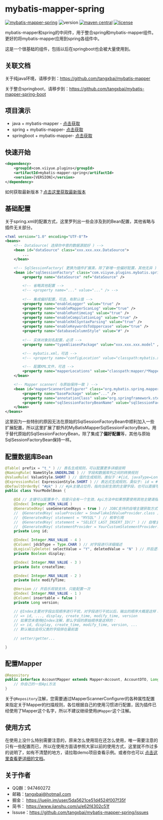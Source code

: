 # mybatis-mapper-spring
[![mybatis-mapper-spring](https://img.shields.io/badge/plugin-mybatis--mapper--spring-green)](https://github.com/tangxbai/mybatis-mappe-spring) ![version](https://img.shields.io/badge/release-1.2.0-blue) [![maven central](https://img.shields.io/badge/maven%20central-1.2.0-brightgreen)](https://maven-badges.herokuapp.com/maven-central/org.mybatis/mybatis) [![license](https://img.shields.io/badge/license-Apache%202.0-blue)](http://www.apache.org/licenses/LICENSE-2.0.html)

mybatis-mapper和spring的中间件，用于整合spring和mybatis-mapper组件。更好的将mybatis-mapper应用到spring各组件中。

这是一个很基础的组件，包括以后在springboot也会被大量使用到。



## 关联文档

关于纯java环境，请移步到：https://github.com/tangxbai/mybatis-mapper

关于整合springboot，请移步到：https://github.com/tangxbai/mybatis-mapper-spring-boot



## 项目演示

- java + mybatis-mapper - [点击获取]( https://github.com/tangxbai/mybatis-mapper-demo)
- spring + mybatis-mapper- [点击获取]( https://github.com/tangxbai/mybatis-mapper-spring-demo)
- springboot + mybatis-mapper- [点击获取]( https://github.com/tangxbai/mybatis-mapper-spring-boot/mybatis-mapper-spring-boot-samples)



## 快速开始

```xml
<dependency>
    <groupId>com.viiyue.plugins</groupId>
    <artifactId>mybatis-mapper-spring</artifactId>
    <version>[VERSION]</version>
</dependency>
```

如何获取最新版本？[点击这里获取最新版本](https://search.maven.org/search?q=g:com.viiyue.plugins%20AND%20a:mybatis-mapper-spring&core=gav)



## 基础配置

关于spring.xml的配置方式，这里罗列出一些会涉及到的Bean配置，其他省略与插件无关部分。

```xml
<?xml version="1.0" encoding="UTF-8"?>
<beans>
    <!-- DataSource( 选择你中意的数据源就好 ) -->
    <bean id="dataSource" class="xxx.xxx.xxx.DataSource">
        ...
    </bean>

    <!-- SqlSessionFactory( 更换为插件扩展类，除了新增一些偏好配置，其他无异 ) -->
    <bean id="sqlSessionFactory" class="com.viiyue.plugins.mybatis.spring.MyBatisMapperSqlSessionFactoryBean">
        <property name="dataSource" ref="dataSource" />

        <!-- 省略其他配置 -->
        <!-- <property name="..." value="..." /> -->
        
        <!-- 集成偏好配置，可选，有默认值 -->
		<property name="enableLogger" value="true" />
        <property name="enableMapperScanLog" value="true" />
		<property name="enableRuntimeLog" value="true" />
		<property name="enableCompilationLog" value="true" />
		<property name="enableXmlSyntaxParsing" value="true" />
		<property name="enableKeywordsToUppercase" value="true" />
		<property name="databaseColumnStyle" value="#" />
        
        <!-- 实体对象别名配置，必须 -->
        <property name="typeAliasesPackage" value="xxx.xxx.xxx.model" />

        <!-- mybatis.xml，可选 -->
        <!-- <property name="configLocation" value="classpath:mybatis.xml" /> -->

        <!-- 配置XML文件，可选 -->
        <property name="mapperLocations" value="classpath:mapper/*Mapper.xml" />
    </bean>

    <!-- Mapper scanner( 与原始保持一致 ) -->
    <bean id="mapperScannerConfigurer" class="org.mybatis.spring.mapper.MapperScannerConfigurer">
        <property name="basePackage" value="..." />
        <property name="annotationClass" value="org.springframework.stereotype.Repository" />
        <property name="sqlSessionFactoryBeanName" value="sqlSessionFactory" />
    </bean>
</beans>
```

这里因为一些特别的原因无法在原始的SqlSessionFactoryBean中顺利加入一些扩展配置，所以这里扩展了额外的MyBatisMapperSqlSessionFactoryBean，用于替代原始的SqlSessionFactoryBean，除了集成了**偏好配置**等，其他与原始SqlSessionFactoryBean保持一样。



## 配置数据库Bean

```java
@Table( prefix = "t_" ) // 表名生成规则，可以配置更多详细说明
@NamingRule( NameStyle.UNDERLINE ) // 字段和数据库列之间的转换规则
@ValueRule( ValueStyle.SHORT ) // 值的生成规则，类似于：#{id, javaType=Long, jdbcType=BIGINT}
@ExpressionRule( ExpressionStyle.SHORT ) // 表达式生成规则，类似于: id = #{id, javaType=Long, jdbcType=BIGINT}
@DefaultOrderBy( "#pk" ) // #pk主键占位符，指向当前生效的主键字段，也可以直接写 "id"。
public class YourModelBean {

    @Id // 主键可以配置多个，但是只会有一个生效，Api方法中如果想要使用其他主键请指明所在下标位置
    @Index( Integer.MIN_VALUE )
    @GeneratedKey( useGeneratedKeys = true ) // JDBC支持的自增主键获取方式
	//	@GeneratedKey( valueProvider = SnowFlakeIdValueProvider.class ) // 雪花Id，插件提供的两种主键生成策略之一
	//	@GeneratedKey( statement = "MYSQL" ) // 枚举引用
	//	@GeneratedKey( statement = "SELECT LAST_INSERT_ID()" ) // 自增主键SQL查询语句
	//	@GeneratedKey( statementProvider = YourCustomStatementProvider.class ) // 通过Provider提供SQL语句
    private Long id;

    @Index( Integer.MAX_VALUE - 4 )
    @Column( jdcbType = Type.CHAR ) // 对字段进行详细描述
    @LogicallyDelete( selectValue = "Y", deletedValue = "N" ) // 开启逻辑删除支持，只能配置一次
    private Boolean display;

    @Index( Integer.MAX_VALUE - 3 )
    private Date createTime;

    @Index( Integer.MAX_VALUE - 2 )
    private Date modifyTime;

    @Version // 开启乐观锁支持，只能配置一次
    @Index( Integer.MAX_VALUE - 1 )
    @Column( insertable = false )
    private Long version;

    // @Index主要对字段出现顺序进行干扰，对字段进行干扰以后，输出的顺序大概是这样：
    // => id, ..., display, create_time, modify_time, version
    // 如果您未使用@Index注解，那么字段的原始顺序是这样的：
    // => id, display, create_time, modify_time, version, ...
    // 默认输出会将父类的字段排在最前面
    
    // setter/getter...

}
```



## 配置Mapper

```java
@Repository
public interface AccountMapper extends Mapper<Account, AccountDTO, Long> {
    // 你自己的一些Api方法
}
```

关于`@Repository`注解，您需要通过MapperScannerConfigurer的各种属性配置来指定关于Mapper的扫描规则，各位根据自己的使用习惯进行配置，因为插件已经使用了Mapper这个名字，所以不建议继续使用`@Mapper`这个注解。



## 使用方式

在使用上没什么特别需要注意的，原来怎么使用现在还怎么使用，唯一需要注意的只有一些配置而已，所以在使用方面请参照大家以前的使用方式，这里就不作过多的说明了，如有不清楚的地方，请拉取demo项目查看示例。或者你也可以 [点击这里查看更详细的文档](https://github.com/tangxbai/mybatis-mapper#如何使用)。



## 关于作者

- QQ群：947460272
- 邮箱：tangxbai@hotmail.com
- 掘金： https://juejin.im/user/5da5621ce51d4524f007f35f
- 简书： https://www.jianshu.com/u/e62f4302c51f
- Issuse：https://github.com/tangxbai/mybatis-mapper-spring/issues
